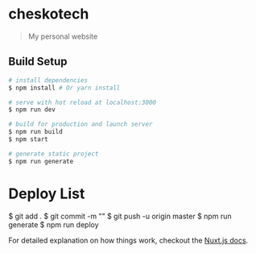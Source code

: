 # cheskotech

> My personal website

## Build Setup

``` bash
# install dependencies
$ npm install # Or yarn install

# serve with hot reload at localhost:3000
$ npm run dev

# build for production and launch server
$ npm run build
$ npm start

# generate static project
$ npm run generate
```
# Deploy List
$ git add .
$ git commit -m "<message>"
$ git push -u origin master
$ npm run generate
$ npm run deploy

For detailed explanation on how things work, checkout the [Nuxt.js docs](https://github.com/nuxt/nuxt.js).

